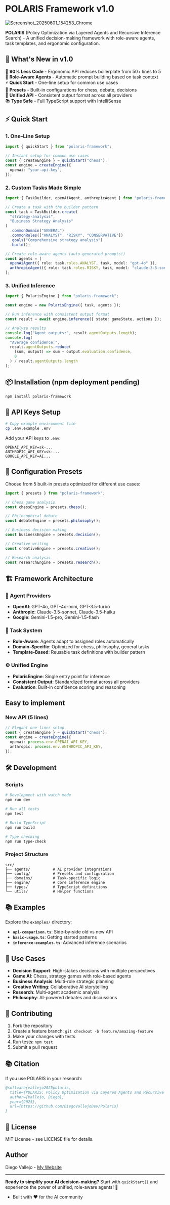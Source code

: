 ﻿# POLARIS Framework v1.0

![Screenshot_20250601_154253_Chrome](https://github.com/user-attachments/assets/651b4783-9175-4970-a965-18065ce817ec)

**POLARIS** (Policy Optimization via Layered Agents and Recursive Inference Search) - A unified decision-making framework with role-aware agents, task templates, and ergonomic configuration.

## 🚀 What's New in v1.0

🎯 **90% Less Code** - Ergonomic API reduces boilerplate from 50+ lines to 5  
🧠 **Role-Aware Agents** - Automatic prompt building based on task context  
⚡ **Quick Start** - One-line setup for common use cases  
🎨 **Presets** - Built-in configurations for chess, debate, decisions  
🔧 **Unified API** - Consistent output format across all providers  
📚 **Type Safe** - Full TypeScript support with IntelliSense

## ⚡ Quick Start

### 1. One-Line Setup

```typescript
import { quickStart } from "polaris-framework";

// Instant setup for common use cases
const { createEngine } = quickStart("chess");
const engine = createEngine({
  openai: "your-api-key",
});
```

### 2. Custom Tasks Made Simple

```typescript
import { TaskBuilder, openAiAgent, anthropicAgent } from "polaris-framework";

// Create a task with the builder pattern
const task = TaskBuilder.create(
  "strategy-analysis",
  "Business Strategy Analysis"
)
  .commonDomain("GENERAL")
  .commonRoles(["ANALYST", "RISKY", "CONSERVATIVE"])
  .goals("Comprehensive strategy analysis")
  .build();

// Create role-aware agents (auto-generated prompts!)
const agents = [
  openAiAgent({ role: task.roles.ANALYST, task, model: "gpt-4o" }),
  anthropicAgent({ role: task.roles.RISKY, task, model: "claude-3-5-sonnet" }),
];
```

### 3. Unified Inference

```typescript
import { PolarisEngine } from "polaris-framework";

const engine = new PolarisEngine({ task, agents });

// Run inference with consistent output format
const result = await engine.inference({ state: gameState, actions });

// Analyze results
console.log("Agent outputs:", result.agentOutputs.length);
console.log(
  "Average confidence:",
  result.agentOutputs.reduce(
    (sum, output) => sum + output.evaluation.confidence,
    0
  ) / result.agentOutputs.length
);
```

## 📦 Installation (npm deployment pending)

```bash
npm install polaris-framework
```

## 🔑 API Keys Setup

```bash
# Copy example environment file
cp .env.example .env
```

Add your API keys to `.env`:

```env
OPENAI_API_KEY=sk-...
ANTHROPIC_API_KEY=sk-...
GOOGLE_API_KEY=AI...
```

## 🎨 Configuration Presets

Choose from 5 built-in presets optimized for different use cases:

```typescript
import { presets } from "polaris-framework";

// Chess game analysis
const chessEngine = presets.chess();

// Philosophical debate
const debateEngine = presets.philosophy();

// Business decision making
const businessEngine = presets.decision();

// Creative writing
const creativeEngine = presets.creative();

// Research analysis
const researchEngine = presets.research();
```

## 🏗️ Framework Architecture

### 🤖 Agent Providers

- **OpenAI**: GPT-4o, GPT-4o-mini, GPT-3.5-turbo
- **Anthropic**: Claude-3.5-sonnet, Claude-3.5-haiku
- **Google**: Gemini-1.5-pro, Gemini-1.5-flash

### 🎯 Task System

- **Role-Aware**: Agents adapt to assigned roles automatically
- **Domain-Specific**: Optimized for chess, philosophy, general tasks
- **Template-Based**: Reusable task definitions with builder pattern

### ⚙️ Unified Engine

- **PolarisEngine**: Single entry point for inference
- **Consistent Output**: Standardized format across all providers
- **Evaluation**: Built-in confidence scoring and reasoning

## Easy to implement

### New API (5 lines)

```typescript
// Elegant one-liner setup
const { createEngine } = quickStart("chess");
const engine = createEngine({
  openai: process.env.OPENAI_API_KEY,
  anthropic: process.env.ANTHROPIC_API_KEY,
});
```

## 🛠️ Development

### Scripts

```bash
# Development with watch mode
npm run dev

# Run all tests
npm test

# Build TypeScript
npm run build

# Type checking
npm run type-check
```

### Project Structure

```
src/
├── agents/          # AI provider integrations
├── config/          # Presets and configuration
├── domains/         # Task-specific logic
├── engine/          # Core inference engine
├── types/           # TypeScript definitions
└── utils/           # Helper functions
```

## 📚 Examples

Explore the `examples/` directory:

- **`api-comparison.ts`**: Side-by-side old vs new API
- **`basic-usage.ts`**: Getting started patterns
- **`inference-examples.ts`**: Advanced inference scenarios

## 🎯 Use Cases

- **Decision Support**: High-stakes decisions with multiple perspectives
- **Game AI**: Chess, strategy games with role-based agents
- **Business Analysis**: Multi-role strategic planning
- **Creative Writing**: Collaborative AI storytelling
- **Research**: Multi-agent academic analysis
- **Philosophy**: AI-powered debates and discussions

## 🤝 Contributing

1. Fork the repository
2. Create a feature branch: `git checkout -b feature/amazing-feature`
3. Make your changes with tests
4. Run tests: `npm test`
5. Submit a pull request

## 📚 Citation

If you use POLARIS in your research:

```bibtex
@software{vallejo2025polaris,
  title={POLARIS: Policy Optimization via Layered Agents and Recursive Inference Search},
  author={Vallejo, Diego},
  year={2025},
  url={https://github.com/DiegoVallejoDev/Polaris}
}
```

## 📄 License

MIT License - see LICENSE file for details.

## Author

Diego Vallejo - [My Website](https://www.diegovallejo.dev/)

---

**Ready to simplify your AI decision-making?** Start with `quickStart()` and experience the power of unified, role-aware agents! 🚀

- Built with ❤️ for the AI community

